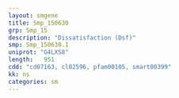```yaml
---
layout: smgene
title: Smp_150630
grp: Smp_15
description: "Dissatisfaction (Dsf)"
smp: Smp_150630.1
uniprot: "G4LXS8"
length:   951
cdd: "cd07163, cl02596, pfam00105, smart00399"
kk: ns
categories: sm
---
```

